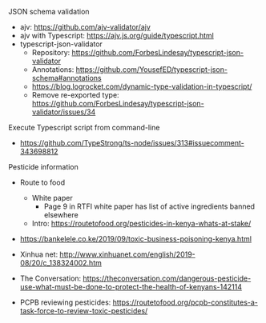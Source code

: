 JSON schema validation
* ajv: https://github.com/ajv-validator/ajv
* ajv with Typescript: https://ajv.js.org/guide/typescript.html
* typescript-json-validator
  * Repository: https://github.com/ForbesLindesay/typescript-json-validator
  * Annotations: https://github.com/YousefED/typescript-json-schema#annotations
  * https://blog.logrocket.com/dynamic-type-validation-in-typescript/
  * Remove re-exported type: https://github.com/ForbesLindesay/typescript-json-validator/issues/34

Execute Typescript script from command-line
* https://github.com/TypeStrong/ts-node/issues/313#issuecomment-343698812

Pesticide information
* Route to food
  * White paper
    * Page 9 in RTFI white paper has list of active ingredients banned elsewhere
  * Intro: https://routetofood.org/pesticides-in-kenya-whats-at-stake/
* https://bankelele.co.ke/2019/09/toxic-business-poisoning-kenya.html

* Xinhua net: http://www.xinhuanet.com/english/2019-08/20/c_138324002.htm
* The Conversation: https://theconversation.com/dangerous-pesticide-use-what-must-be-done-to-protect-the-health-of-kenyans-142114
* PCPB reviewing pesticides: https://routetofood.org/pcpb-constitutes-a-task-force-to-review-toxic-pesticides/

